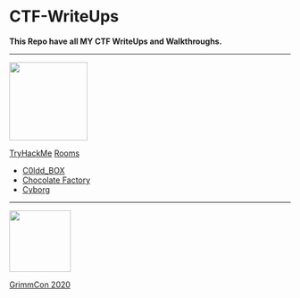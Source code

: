 # CTF-WriteUps
**This Repo have all MY CTF WriteUps and Walkthroughs.**

************************

<img src="https://tryhackme-images.s3.amazonaws.com/user-avatars/af7feb2c43a2c7d5f111b98ccbd15048.png" width='140'> 

[TryHackMe](https://tryhackme.com/) [Rooms](https://github.com/nairitya03/CTF-WriteUps/tree/main/THM/) 

  - [C0ldd_BOX](https://github.com/nairitya03/CTF-WriteUps/tree/main/THM/C0ldd_BOX)
  - [Chocolate Factory](https://github.com/nairitya03/CTF-WriteUps/tree/main/THM/Chocolate%20Factory)
  - [Cyborg](https://github.com/nairitya03/CTF-WriteUps/tree/main/THM/Cyborg)

************************

<img src ="https://www.trustedsec.com/wp-content/uploads/2020/04/GrimmCon.png" width='110'>

[GrimmCon 2020](https://github.com/nairitya03/CTF-WriteUps/tree/main/GrimmCon%20CTF%202020/)

